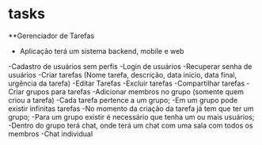# tasks

**Gerenciador de Tarefas

- Aplicação terá um sistema backend, mobile e web

-Cadastro de usuários sem perfis
-Login de usuários
-Recuperar senha de usuários
-Criar tarefas (Nome tarefa, descrição, data inicio, data final, urgência da tarefa)
-Editar Tarefas
-Excluir tarefas
-Compartilhar tarefas
-Criar grupos para tarefas
-Adicionar membros no grupo (somente quem criou a tarefa)
-Cada tarefa pertence a um grupo;
-Em um grupo pode existir infinitas tarefas
-No momento da criação da tarefa já tem que ter um grupo;
-Para um grupo existir é necessário que tenha um ou mais usuários;
-Dentro do grupo terá chat, onde terá um chat com uma sala com todos os membros
-Chat individual
